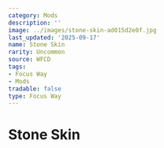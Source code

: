 ```yaml
---
category: Mods
description: ''
image: ../images/stone-skin-ad015d2e0f.jpg
last_updated: '2025-09-17'
name: Stone Skin
rarity: Uncommon
source: WFCD
tags:
- Focus Way
- Mods
tradable: false
type: Focus Way
---
```


# Stone Skin

